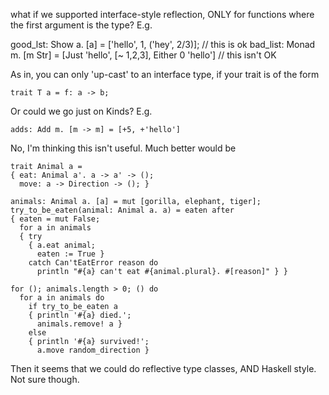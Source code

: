 what if we supported interface-style reflection, ONLY for functions where the first argument is the type? E.g.

good_lst: Show a. [a] = ['hello', 1, ('hey', 2/3)]; // this is ok
bad_list: Monad m. [m Str] = [Just 'hello', [~ 1,2,3], Either 0 'hello'] // this isn't OK

As in, you can only 'up-cast' to an interface type, if your trait is of the form

```
trait T a = f: a -> b;
```

Or could we go just on Kinds? E.g.

```
adds: Add m. [m -> m] = [+5, +'hello']
```

No, I'm thinking this isn't useful. Much better would be

```
trait Animal a = 
{ eat: Animal a'. a -> a' -> ();
  move: a -> Direction -> (); }

animals: Animal a. [a] = mut [gorilla, elephant, tiger];
try_to_be_eaten(animal: Animal a. a) = eaten after
{ eaten = mut False;
  for a in animals
  { try 
    { a.eat animal;
      eaten := True }
    catch Can'tEatError reason do
      println "#{a} can't eat #{animal.plural}. #[reason]" } }

for (); animals.length > 0; () do
  for a in animals do 
    if try_to_be_eaten a 
    { println '#{a} died.';
      animals.remove! a } 
    else
    { println '#{a} survived!';
      a.move random_direction }
```

Then it seems that we could do reflective type classes, AND Haskell style. Not sure though.
